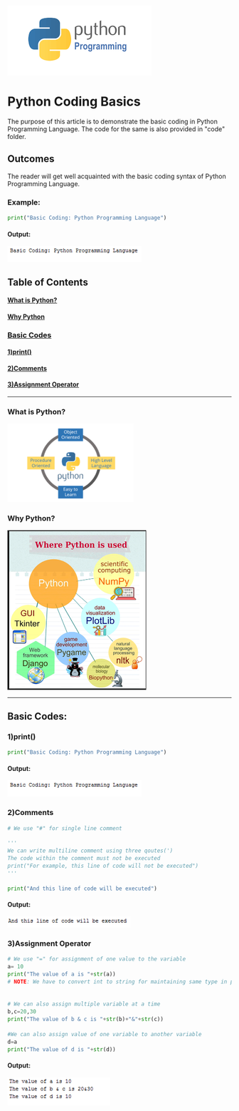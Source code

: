 ![python](/images/pythonprogramming.png)
# Python Coding Basics
The purpose of this article is to demonstrate the basic coding in Python Programming Language. The code for the same is also provided in "code" folder.
## Outcomes
The reader will get well acquainted with the basic coding syntax of Python Programming Language.
### Example:
```python
print("Basic Coding: Python Programming Language")
```
#### Output:
![python](/images/print.PNG)

## Table of Contents
#### [What is Python?](https://github.com/jimitshah77/Python-Basics/blob/master/README.md#what-is-python-1)
#### [Why Python](https://github.com/jimitshah77/Python-Basics/blob/master/README.md#why-python-1)
### [Basic Codes](https://github.com/jimitshah77/Python-Basics/blob/master/README.md#basic-codes-1)
#### [1)print()](https://github.com/jimitshah77/Python-Basics/blob/master/README.md#1print-1)
#### [2)Comments](https://github.com/jimitshah77/Python-Basics/blob/master/README.md#2comments-1)
#### [3)Assignment Operator](https://github.com/jimitshah77/Python-Basics/blob/master/README.md#3assignment-operator-1)


---

### What is Python?
![python](images/python3.png)

### Why Python?
![python](images/usesofpython.png)

***

## Basic Codes:

### 1)print()
```python
print("Basic Coding: Python Programming Language")
```
#### Output:
![python](/images/print.PNG)

### 2)Comments
```python
# We use "#" for single line comment

'''
We can write multiline comment using three qoutes(')
The code within the comment must not be executed
print("For example, this line of code will not be executed")
'''

print("And this line of code will be executed")

```
#### Output:
![python](/images/comments.PNG)

### 3)Assignment Operator
```python
# We use "=" for assignment of one value to the variable
a= 10
print("The value of a is "+str(a))
# NOTE: We have to convert int to string for maintaining same type in print statement


# We can also assign multiple variable at a time
b,c=20,30
print("The value of b & c is "+str(b)+"&"+str(c))

#We can also assign value of one variable to another variable
d=a
print("The value of d is "+str(d))
```
#### Output:
![python](/images/assignment_operator.PNG)


